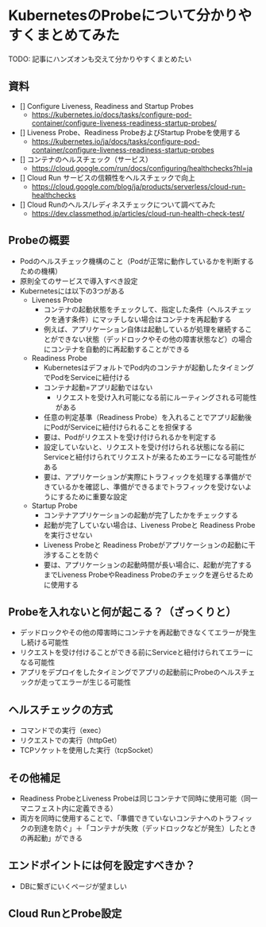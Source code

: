 # KubernetesのProbeについて分かりやすくまとめてみた

TODO: 記事にハンズオンも交えて分かりやすくまとめたい

## 資料
- [] Configure Liveness, Readiness and Startup Probes
	- https://kubernetes.io/docs/tasks/configure-pod-container/configure-liveness-readiness-startup-probes/
- [] Liveness Probe、Readiness ProbeおよびStartup Probeを使用する
	- https://kubernetes.io/ja/docs/tasks/configure-pod-container/configure-liveness-readiness-startup-probes
- [] コンテナのヘルスチェック（サービス）
	- https://cloud.google.com/run/docs/configuring/healthchecks?hl=ja
- [] Cloud Run サービスの信頼性をヘルスチェックで向上
	- https://cloud.google.com/blog/ja/products/serverless/cloud-run-healthchecks
- [] Cloud Runのヘルス/レディネスチェックについて調べてみた
	- https://dev.classmethod.jp/articles/cloud-run-health-check-test/

## Probeの概要
- Podのヘルスチェック機構のこと（Podが正常に動作しているかを判断するための機構）
- 原則全てのサービスで導入すべき設定
- Kubernetesには以下の3つがある
	- Liveness Probe
    	- コンテナの起動状態をチェックして、指定した条件（ヘルスチェックを通す条件）にマッチしない場合はコンテナを再起動する
    	- 例えば、アプリケーション自体は起動しているが処理を継続することができない状態（デッドロックやその他の障害状態など）の場合にコンテナを自動的に再起動することができる
	- Readiness Probe
		- KubernetesはデフォルトでPod内のコンテナが起動したタイミングでPodをServiceに紐付ける
		- コンテナ起動=アプリ起動ではない
			- リクエストを受け入れ可能になる前にルーティングされる可能性がある
		- 任意の判定基準（Readiness Probe）を入れることでアプリ起動後にPodがServiceに紐付けられることを担保する
    	- 要は、Podがリクエストを受け付けられるかを判定する
    	- 設定していないと、リクエストを受け付けられる状態になる前にServiceと紐付けられてリクエストが来るためエラーになる可能性がある
		- 要は、アプリケーションが実際にトラフィックを処理する準備ができているかを確認し、準備ができるまでトラフィックを受けないようにするために重要な設定
	- Startup Probe
    	- コンテナアプリケーションの起動が完了したかをチェックする
    	- 起動が完了していない場合は、Liveness Probeと Readiness Probeを実行させない
    	- Liveness Probeと Readiness Probeがアプリケーションの起動に干渉することを防ぐ
		- 要は、アプリケーションの起動時間が長い場合に、起動が完了するまでLiveness ProbeやReadiness Probeのチェックを遅らせるために使用する

## Probeを入れないと何が起こる？（ざっくりと）
- デッドロックやその他の障害時にコンテナを再起動できなくてエラーが発生し続ける可能性
- リクエストを受け付けることができる前にServiceと紐付けられてエラーになる可能性
- アプリをデプロイをしたタイミングでアプリの起動前にProbeのヘルスチェックが走ってエラーが生じる可能性

## ヘルスチェックの方式
- コマンドでの実行（exec）
- リクエストでの実行（httpGet）
- TCPソケットを使用した実行（tcpSocket）

## その他補足
- Readiness ProbeとLiveness Probeは同じコンテナで同時に使用可能（同一マニフェスト内に定義できる）
- 両方を同時に使用することで、「準備できていないコンテナへのトラフィックの到達を防ぐ」＋「コンテナが失敗（デッドロックなどが発生）したときの再起動」ができる

## エンドポイントには何を設定すべきか？

- DBに繋ぎにいくページが望ましい

## Cloud RunとProbe設定
